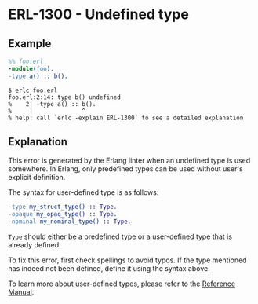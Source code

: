 # ERL-1300 - Undefined type

## Example

```erlang
%% foo.erl
-module(foo).
-type a() :: b().
```

```
$ erlc foo.erl
foo.erl:2:14: type b() undefined
%    2| -type a() :: b().
%     |              ^
% help: call `erlc -explain ERL-1300` to see a detailed explanation
```

## Explanation

This error is generated by the Erlang linter when an undefined type is
used somewhere. In Erlang, only predefined types can be used without user's
explicit definition.

The syntax for user-defined type is as follows:

```erlang
-type my_struct_type() :: Type.
-opaque my_opaq_type() :: Type.
-nominal my_nominal_type() :: Type.
```

`Type` should either be a predefined type or a user-defined type that is
already defined.

To fix this error, first check spellings to avoid typos. If the type mentioned
has indeed not been defined, define it using the syntax above.

To learn more about user-defined types, please refer to the [Reference Manual](`e:system:typespec#type-declarations-of-user-defined-types`).
